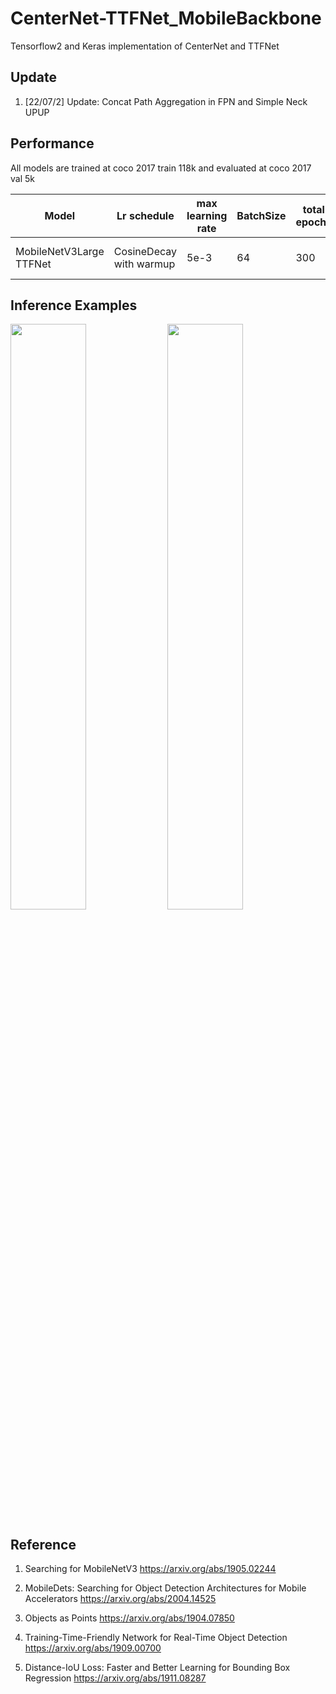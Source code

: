 #  CenterNet-TTFNet_MobileBackbone
Tensorflow2 and Keras implementation of CenterNet and TTFNet

## Update
1. [22/07/2] Update: Concat Path Aggregation in FPN and Simple Neck UPUP

## Performance
All models are trained at coco 2017 train 118k and evaluated at coco 2017 val 5k

Model | Lr schedule  | max learning rate | BatchSize | total epochs | kernel regulaization | optimizer | Loss | Input Size | Params[M] | Training Precision | FLOPs[G] | mAP 0.5:0.95@0.05 |
| ------------------------------------- | ------------- | ------------- | ------------- | ------------- | ------------- | ------------- | ------------- | ------------- | ------------- | ------------- | ------------- | ------------- |
MobileNetV3Large TTFNet | CosineDecay with warmup | 5e-3 | 64 | 300 | 1e-5 | Gradient Centralization SGDM | Focal, DIOU |320x320| 1.8 | FP16 | 1.3 | 21.8 |

## Inference Examples
<img width="49%" src="https://user-images.githubusercontent.com/89026839/179469473-ab768561-0964-4ec7-ad0b-ebf0c1033570.png"/> <img width="49%" src="https://user-images.githubusercontent.com/89026839/179469556-f5801692-9c5b-43b8-8837-2645b2b2a152.png"/>

## Reference
1. Searching for MobileNetV3 https://arxiv.org/abs/1905.02244

2. MobileDets: Searching for Object Detection Architectures for Mobile Accelerators https://arxiv.org/abs/2004.14525

3. Objects as Points https://arxiv.org/abs/1904.07850

4. Training-Time-Friendly Network for Real-Time Object Detection https://arxiv.org/abs/1909.00700

5. Distance-IoU Loss: Faster and Better Learning for Bounding Box Regression https://arxiv.org/abs/1911.08287

